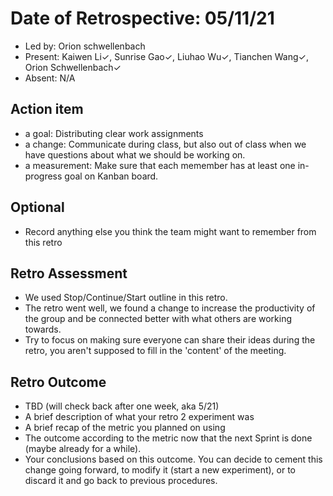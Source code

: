 # Date of Retrospective: 05/11/21

* Led by: Orion schwellenbach
* Present: Kaiwen Li✓, Sunrise Gao✓, Liuhao Wu✓, Tianchen Wang✓, Orion Schwellenbach✓
* Absent: N/A

## Action item

* a goal: Distributing clear work assignments
* a change: Communicate during class, but also out of class when we have questions about what we should be working on.
* a measurement: Make sure that each memember has at least one in-progress goal on Kanban board.

## Optional

* Record anything else you think the team might want to remember from this retro

## Retro Assessment

* We used Stop/Continue/Start outline in this retro.
* The retro went well, we found a change to increase the productivity of the group and be connected better with what others are working towards.
* Try to focus on making sure everyone can share their ideas during the retro, you aren't supposed to fill in the 'content' of the meeting.

## Retro Outcome
* TBD (will check back after one week, aka 5/21)
* A brief description of what your retro 2 experiment was 
* A brief recap of the metric you planned on using 
* The outcome according to the metric now that the next Sprint is done (maybe already for a while).
* Your conclusions based on this outcome. You can decide to cement this change going forward, to modify it (start a new experiment), or to discard it and go back to previous procedures.    
